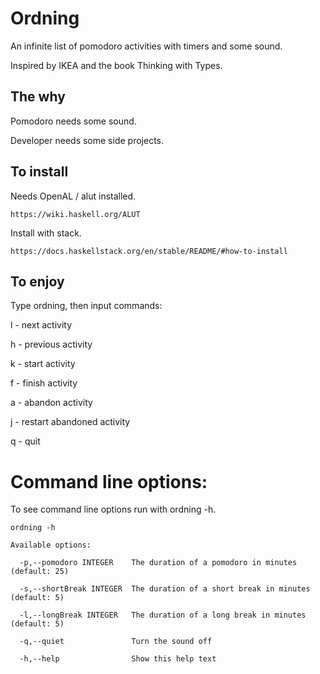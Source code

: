 # Ordning

An infinite list of pomodoro activities with timers and some sound.

Inspired by IKEA and the book Thinking with Types.

## The why

Pomodoro needs some sound.

Developer needs some side projects.

## To install

Needs OpenAL / alut installed.
```
https://wiki.haskell.org/ALUT
```
Install with stack. 
```
https://docs.haskellstack.org/en/stable/README/#how-to-install
```


## To enjoy

Type ordning, then input commands:

l - next activity

h - previous activity

k - start activity

f - finish activity

a - abandon activity 

j - restart abandoned activity

q - quit

# Command line options:

To see command line options run with ordning -h.

```
ordning -h

Available options:

  -p,--pomodoro INTEGER    The duration of a pomodoro in minutes (default: 25)

  -s,--shortBreak INTEGER  The duration of a short break in minutes (default: 5)

  -l,--longBreak INTEGER   The duration of a long break in minutes (default: 5)

  -q,--quiet               Turn the sound off

  -h,--help                Show this help text
```
